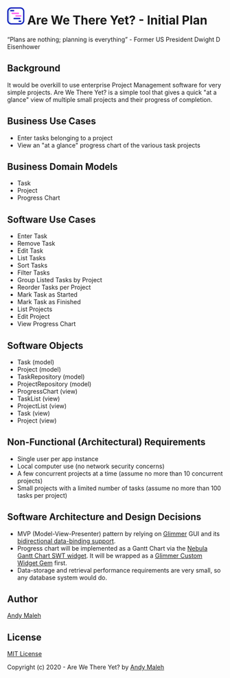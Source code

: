 # <img src="https://raw.githubusercontent.com/AndyObtiva/are-we-there-yet/master/are-we-there-yet-logo.svg" height=40 /> Are We There Yet? - Initial Plan

“Plans are nothing; planning is everything” - Former US President Dwight D Eisenhower

## Background

It would be overkill to use enterprise Project Management software for very simple projects.
Are We There Yet? is a simple tool that gives a quick "at a glance" view of multiple small projects and their progress of completion.

## Business Use Cases

- Enter tasks belonging to a project
- View an "at a glance" progress chart of the various task projects

## Business Domain Models

- Task
- Project
- Progress Chart

## Software Use Cases

- Enter Task
- Remove Task
- Edit Task
- List Tasks
- Sort Tasks
- Filter Tasks
- Group Listed Tasks by Project
- Reorder Tasks per Project
- Mark Task as Started
- Mark Task as Finished
- List Projects
- Edit Project
- View Progress Chart

## Software Objects

- Task (model)
- Project (model)
- TaskRepository (model)
- ProjectRepository (model)
- ProgressChart (view)
- TaskList (view)
- ProjectList (view)
- Task (view)
- Project (view)

## Non-Functional (Architectural) Requirements

- Single user per app instance
- Local computer use (no network security concerns)
- A few concurrent projects at a time (assume no more than 10 concurrent projects)
- Small projects with a limited number of tasks (assume no more than 100 tasks per project)

## Software Architecture and Design Decisions

- MVP (Model-View-Presenter) pattern by relying on [Glimmer](https://github.com/AndyObtiva/glimmer) GUI and its [bidirectional data-binding support](https://github.com/AndyObtiva/glimmer#data-binding). 
- Progress chart will be implemented as a Gantt Chart via the [Nebula Gantt Chart SWT widget](https://www.eclipse.org/nebula/snippets.php#GanttChart). It will be wrapped as a [Glimmer Custom Widget Gem](https://github.com/AndyObtiva/glimmer#custom-widget-gem) first.
- Data-storage and retrieval performance requirements are very small, so any database system would do.

## Author

[Andy Maleh](https://github.com/AndyObtiva)

## License

[MIT License](LICENSE.txt)

Copyright (c) 2020 - Are We There Yet? by [Andy Maleh](https://github.com/AndyObtiva)
